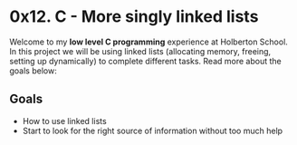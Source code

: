 # 0x12. C - More singly linked lists

Welcome to my  **low level C programming** experience at Holberton School. In this project we will be using linked lists (allocating memory, freeing, setting up dynamically) to complete different tasks. Read more about the goals below:


## Goals
-   How to use linked lists
-   Start to look for the right source of information without too much help




